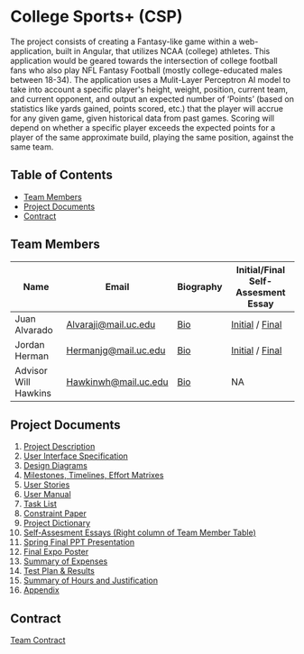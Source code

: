 # College Sports+ (CSP)

The project consists of creating a Fantasy-like game within a web-application, built in Angular, that utilizes NCAA (college) athletes. This application would be geared towards the intersection of college football fans who also play NFL Fantasy Football (mostly college-educated males between 18-34). The application uses a Mulit-Layer Perceptron AI model to take into account a specific player's height, weight, position, current team, and current opponent, and output an expected number of ‘Points’ (based on statistics like yards gained, points scored, etc.) that the player will accrue for any given game, given historical data from past games. Scoring will depend on whether a specific player exceeds the expected points for a player of the same approximate build, playing the same position, against the same team.

## Table of Contents

- [Team Members](#team-members)
- [Project Documents](#project-documents)
- [Contract](#contract)

## Team Members

| Name                 | Email                | Biography                                                     | Initial/Final Self-Assesment Essay                            |        
| -------------------- | -------------------- | ------------------------------------------------------------- | ------------------------------------------------------------- |
| Juan Alvarado        | Alvaraji@mail.uc.edu | [Bio](/HW_Submissions/Prof_Bio_Juan_Alvarado.md)              | [Initial](/HW_Submissions/Individual_Capstone_Assesment_JIA.md) / [Final](/HW_Submissions/Final_Capstone_Assessment_JIA.md) |
| Jordan Herman        | Hermanjg@mail.uc.edu | [Bio](/HW_Submissions/jordan-herman-professional-biograhy.md) | [Initial](/HW_Submissions/Individual_Capstone_Assesment_JH.md) / [Final](/HW_Submissions/Individual_Capstone_Assesment_JH.md)  |
| Advisor Will Hawkins | Hawkinwh@mail.uc.edu | [Bio](https://researchdirectory.uc.edu/p/hawkinwh)            | NA                                                            |

## Project Documents

1. [Project Description](#college-sports-csp)
2. [User Interface Specification](/HW_Submissions/UI.pdf)
3. [Design Diagrams](/HW_Submissions/Design%20Diagrams.docx)
4. [Milestones, Timelines, Effort Matrixes](/HW_Submissions/milestone_list.md)
5. [User Stories](/HW_Submissions/User_Stories.md)
6. [User Manual](/HW_Submissions/user_docs.md)
7. [Task List](/HW_Submissions/Tasklist.md)
8. [Constraint Paper](/HW_Submissions/Constraint_Essay.md)
9. [Project Dictionary](/HW_Submissions/Project_Dictionary.md)
10. [Self-Assesment Essays (Right column of Team Member Table)](#team-members)
11. [Spring Final PPT Presentation](/HW_Submissions/Spring%20Final%20PPT%20Presentation.pdf)
12. [Final Expo Poster](/HW_Submissions/final_poster.pdf)
13. [Summary of Expenses](/HW_Submissions/budget.md)
14. [Test Plan & Results](/HW_Submissions/test_plan.md)
15. [Summary of Hours and Justification](/HW_Submissions/Appendix.md)
16. [Appendix](/HW_Submissions/Appendix.md)

## Contract

[Team Contract](https://docs.google.com/document/d/17yEE7DKb8q53ZAOd0GVl0wYV8_SM8-r6RFJHtuFFjHQ/edit?usp=sharing)
